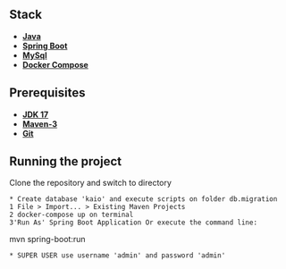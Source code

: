 ## Stack
* **[Java](https://www.java.com/en/)**
* **[Spring Boot](https://spring.io/projects/spring-boot)**
* **[MySql](https://www.mysql.org/)**
* **[Docker Compose](https://docs.docker.com/compose/)**


## Prerequisites

* **[JDK 17](https://www.azul.com/downloads/zulu-community/?version=java-17&package=jdk)**
* **[Maven-3](https://maven.apache.org/download.cgi)**
* **[Git](https://git-scm.com/downloads)**
## Running the project

Clone the repository and switch to directory

```
* Create database 'kaio' and execute scripts on folder db.migration
1 File > Import... > Existing Maven Projects
2 docker-compose up on terminal
3'Run As' Spring Boot Application Or execute the command line:
```
mvn spring-boot:run
```
* SUPER USER use username 'admin' and password 'admin'

